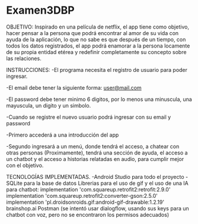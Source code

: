 # Examen3DBP

OBJETIVO:
Inspirado en una película de netflix, el app tiene como objetivo, hacer pensar a la persona que podrá encontrar al amor de su vida
con ayuda de la aplicación, lo que no sabe es que después de un tiempo, con todos los datos registrados, el app podrá enamorar a la persona
locamente de su propia entidad etérea y redefinir completamente su concepto sobre las relaciones.


INSTRUCCIONES:
-El programa necesita el registro de usuario para poder ingresar.

-El email debe tener la siguiente forma: user@mail.com

-El password debe tener minimo 6 digitos, por lo menos una minuscula, una mayuscula, un digito y un simbolo.

-Cuando se registre el nuevo usuario podrá ingresar con su email y password

-Primero accederá a una introducción del app

-Segundo ingresará a un menú, donde tendrá el acceso, a chatear con otras personas (Proximamente), tendrá una sección
de ayuda, el acceso a un chatbot y el acceso a historias relatadas en audio, para cumplir mejor con el objetivo.



TECNOLOGÍAS IMPLEMENTADAS.
-Android Studio para todo el proyecto
-SQLite para la base de datos
Librerias para el uso de gif y el uso de una IA para chatbot:
implementation 'com.squareup.retrofit2:retrofit:2.9.0'
implementation 'com.squareup.retrofit2:converter-gson:2.5.0'
implementation 'pl.droidsonroids.gif:android-gif-drawable:1.2.19'
brainshop.ai
Postman
(se intentó usar dialogflow, usando sus keys para un chatbot con voz, pero no se encontraron los permisos adecuados)